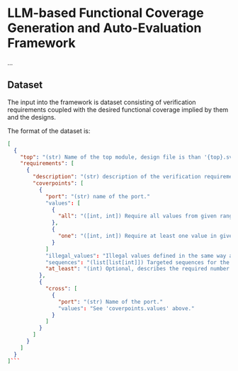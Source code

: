 # LLM-based Functional Coverage Generation and Auto-Evaluation Framework

...

## Dataset
The input into the framework is dataset consisting of verification
requirements coupled with the desired functional coverage implied by
them and the designs.

The format of the dataset is:
```json
[
  {
    "top": "(str) Name of the top module, design file is than '{top}.sv'",
    "requirements": [
      {
        "description": "(str) description of the verification requirement",
        "coverpoints": [
          {
            "port": "(str) name of the port."
            "values": [
              {
                "all": "([int, int]) Require all values from given range."
              },
              {
                "one": "([int, int]) Require at least one value in given range."
              }
            ]
            "illegal_values": "Illegal values defined in the same way as 'values'."
            "sequences": "(list[list[int]]) Targeted sequences for the port.",
            "at_least": "(int) Optional, describes the required number of hits."
          },
          {
            "cross": [
              {
                "port": "(str) Name of the port."
                "values": "See 'coverpoints.values' above."
              }
            ]
          }
        ]
      }
    ]
  }
]```
